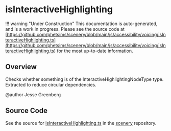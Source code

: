 # isInteractiveHighlighting

!!! warning "Under Construction"
    This documentation is auto-generated, and is a work in progress. Please see the source code at
    [https://github.com/phetsims/scenery/blob/main/js/accessibility/voicing/isInteractiveHighlighting.ts](https://github.com/phetsims/scenery/blob/main/js/accessibility/voicing/isInteractiveHighlighting.ts) for the most up-to-date information.

## Overview

Checks whether something is of the InteractiveHighlightingNodeType type.
Extracted to reduce circular dependencies.

@author Jesse Greenberg



## Source Code

See the source for [isInteractiveHighlighting.ts](https://github.com/phetsims/scenery/blob/main/js/accessibility/voicing/isInteractiveHighlighting.ts) in the [scenery](https://github.com/phetsims/scenery) repository.
